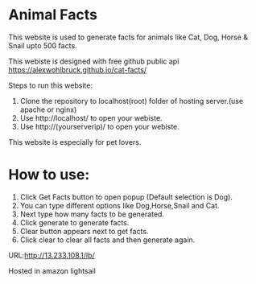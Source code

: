 # Animal Facts
This website is used to generate facts for animals like Cat, Dog, Horse &amp; Snail upto 500 facts.

This webiste is designed with free github public api https://alexwohlbruck.github.io/cat-facts/

Steps to run this website:
1. Clone the repository to localhost(root) folder of hosting server.(use apache or nginx)
2. Use http://localhost/ to open your webiste.
3. Use http://(yourserverip)/ to open your webiste.

This website is especially for pet lovers.

# How to use:
1. Click Get Facts button to open popup (Default selection is Dog).
2. You can type different options like Dog,Horse,Snail and Cat.
3. Next type how many facts to be generated.
4. Click generate to generate facts.
5. Clear button appears next to get facts.
6. Click clear to clear all facts and then generate again.

URL:http://13.233.108.1/lb/

Hosted in amazon lightsail
